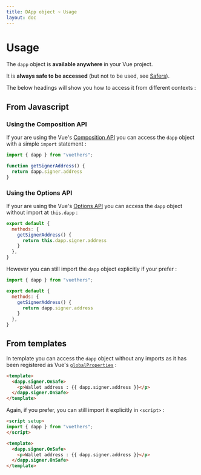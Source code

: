 ```yaml
---
title: DApp object ~ Usage
layout: doc
---
```


# Usage

The `dapp` object is **available anywhere** in your Vue project.

It is **always safe to be accessed** (but not to be used, see [Safers](/guide/safers/intuition)).

The below headings will show you how to access it from different contexts :

## From Javascript

### Using the Composition API
If your are using the Vue's [Composition API](https://vuejs.org/guide/introduction.html#composition-api) you can access the `dapp` object with a simple `import` statement :
```js
import { dapp } from "vuethers";

function getSignerAddress() {
  return dapp.signer.address
}
```

### Using the Options API
If your are using the Vue's [Options API](https://vuejs.org/guide/introduction.html#options-api) you can access the `dapp` object without import at `this.dapp` :
```js
export default {
  methods: {
    getSignerAddress() {
      return this.dapp.signer.address
    }
  },
}
```

However you can still import the `dapp` object explicitly if your prefer :
```js
import { dapp } from "vuethers";

export default {
  methods: {
    getSignerAddress() {
      return dapp.signer.address
    }
  },
}
```

## From templates
In template you can access the `dapp` object without any imports as it has been registered as Vue's [`globalProperties`](https://vuejs.org/api/application.html#app-config-globalproperties) :
```html
<template>
  <dapp.signer.OnSafe>
    <p>Wallet address : {{ dapp.signer.address }}</p>
  </dapp.signer.OnSafe>
</template>
```

Again, if you prefer, you can still import it explicitly in `<script>` :
```html
<script setup>
import { dapp } from "vuethers";
</script>

<template>
  <dapp.signer.OnSafe>
    <p>Wallet address : {{ dapp.signer.address }}</p>
  </dapp.signer.OnSafe>
</template>
```
